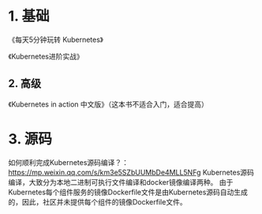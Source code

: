 # 1. 基础

《每天5分钟玩转 Kubernetes》

《Kubernetes进阶实战》

## 2. 高级

《Kubernetes in action 中文版》（这本书不适合入门，适合提高）

# 3. 源码

如何顺利完成Kubernetes源码编译？：https://mp.weixin.qq.com/s/km3e5SZbUUMbDe4MLL5NFg
Kubernetes源码编译，大致分为本地二进制可执行文件编译和docker镜像编译两种。
由于Kubernetes每个组件服务的镜像Dockerfile文件是由Kubernetes源码自动生成的，因此，社区并未提供每个组件的镜像Dockerfile文件。